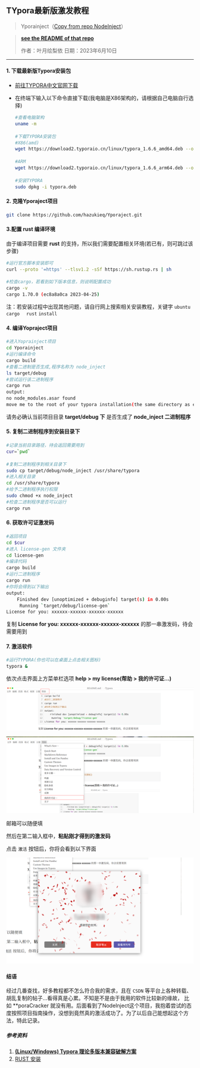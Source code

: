 ## TYpora最新版激发教程

> Yporainject（[Copy from repo NodeInject](https://github.com/DiamondHunters/NodeInject)）

> **[see the README of that repo](./NodeInject_README.md)**
>
> 作者：叶月绘梨依
> 日期：2023年6月10日
---

#### 1. 下载最新版Typora安装包

- [前往TYPORA中文官网下载](https://typoraio.cn/releases/all)

- 在终端下输入以下命令直接下载(我电脑是X86架构的，请根据自己电脑自行选择)

  ```bash
  #查看电脑架构
  uname -m
  
  #下载TYPORA安装包
  #X86(amd)
  wget https://download2.typoraio.cn/linux/typora_1.6.6_amd64.deb --output-document typora.deb
  
  #ARM
  wget https://download2.typoraio.cn/linux/typora_1.6.6_arm64.deb --output-document typora.deb
  
  #安装TYPORA
  sudo dpkg -i typora.deb
  ```

  

#### 2. 克隆Yporaject项目

```bash
git clone https://github.com/hazukieq/Yporaject.git
```



#### 3.配置 rust 编译环境

由于编译项目需要 **rust** 的支持，所以我们需要配置相关环境(若已有，则可跳过该步骤)

```bash
#运行官方脚本安装即可
curl --proto '=https' --tlsv1.2 -sSf https://sh.rustup.rs | sh

#检查cargo，若看到如下版本信息，则说明配置成功
cargo -v
cargo 1.70.0 (ec8a8a0ca 2023-04-25)
```

注：若安装过程中出现其他问题，请自行网上搜索相关安装教程，关键字 `ubuntu ` `cargo  ` `rust`   `install`



#### 4. 编译Yopraject项目

```bash
#进入Yoprainject项目
cd Yporainject
#运行编译命令
cargo build
#查看二进制是否生成,程序名称为 node_inject
ls target/debug
#尝试运行该二进制程序
cargo run
output: 
no node_modules.asar found
move me to the root of your typora installation(the same directory as executable of electron)
```

请务必确认当前项目目录 **target/debug 下** 是否生成了 **node_inject 二进制程序**



#### 5. 复制二进制程序到安装目录下

```bash
#记录当前目录路径，待会返回需要用到
cur=`pwd`

#复制二进制程序到相关目录下
sudo cp target/debug/node_inject /usr/share/typora
#进入相关目录
cd /usr/share/typora
#给予二进制程序执行权限
sudo chmod +x node_inject
#检查二进制程序是否可以运行
cargo run
```



#### 6. 获取许可证激发码

```bash
#返回项目
cd $cur
#进入 license-gen 文件夹
cd license-gen
#编译代码
cargo build
#运行二进制程序
cargo run
#你将会得到以下输出
output:
    Finished dev [unoptimized + debuginfo] target(s) in 0.00s
     Running `target/debug/license-gen`
License for you: xxxxxx-xxxxxx-xxxxxx-xxxxxx
```

复制 **License for you: xxxxxx-xxxxxx-xxxxxx-xxxxxx** 的那一串激发码，待会需要用到

#### 7. 激活软件

```bash
#运行TYPORA(你也可以在桌面上点击相关图标)
typora &
```

依次点击界面上方菜单栏选项 **help > my license(帮助 > 我的许可证...)** 

![image-20230611002616301](./img/image-20230611002616301.png)





![image-20230611002645270](./img/image-20230611002645270.png)



邮箱可以随便填

然后在第二输入框中，**粘贴刚才得到的激发码**

点击 `激活` 按钮后，你将会看到以下界面



![image-20230611002933127](./img/LICENSE.png)



#### 结语

经过几番查找，好多教程都不怎么符合我的需求，且在 `CSDN` 等平台上各种转载、胡乱复制的帖子...看得真是心累。不知是不是由于我用的软件比较新的缘故， 比如 **poraCracker 就没有用。后面看到了NodeInject这个项目，我抱着尝试的态度按照项目指南操作，没想到竟然真的激活成功了。为了以后自己能想起这个方法，特此记录。



##### 参考资料

1. [**(Linux/Windows) Typora 理论多版本兼容破解方案**](https://www.52pojie.cn/thread-1710146-1-1.html)
2. [RUST 安装](https://www.rust-lang.org/zh-CN/learn/get-started)
